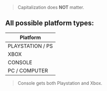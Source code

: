  
> Capitalization does **NOT** matter.

## All possible platform types:
| Platform        |
| ----------- |
| PLAYSTATION / PS |
| XBOX |
| CONSOLE |
| PC / COMPUTER |

> Console gets both Playstation and Xbox.


